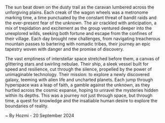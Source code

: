 
The sun beat down on the dusty trail as the caravan lumbered across the unforgiving plains. Each creak of the wagon wheels was a metronome marking time, a time punctuated by the constant threat of bandit raids and the ever-present fear of the unknown.  The air crackled with anticipation, a mix of trepidation and excitement as the group ventured deeper into the unexplored wilds, seeking both fortune and escape from the confines of their village.  Each day brought new challenges, from navigating treacherous mountain passes to bartering with nomadic tribes, their journey an epic tapestry woven with danger and the promise of discovery.

The vast emptiness of interstellar space stretched before them, a canvas of glittering stars and swirling nebulae.  Their ship, a sleek vessel built for speed and resilience, cut through the silence, propelled by the power of unimaginable technology. Their mission: to explore a newly discovered galaxy, teeming with alien life and uncharted planets. Each jump through hyperspace was a leap of faith, a gamble against the unknown, as they hurtled across the cosmic expanse, hoping to unravel the mysteries hidden within its depths.  This was a journey not just through space, but through time, a quest for knowledge and the insatiable human desire to explore the boundaries of reality. 

~ By Hozmi - 20 September 2024
